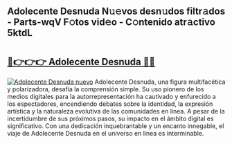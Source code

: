 ## Adolecente Desnuda N𝚞𝚎vos desn𝚞dos filtr𝚊dos - Parts-wqV F𝚘tos vid𝚎o - C𝚘ntenido atr𝚊ctivo 5ktdL

# <h2><a href="http://mb480t.tromn.icu/?c=Adolecente+Desnuda">🔗👉👉👉 Adolecente Desnuda 🔗🔗</a></h2>

[![Adolecente Desnuda nuevo](https://i.imgur.com/pEAQMta.gif)](http://mb480t.tromn.icu/?c=Adolecente+Desnuda)
Adolecente Desnuda, una figura multifacética y polarizadora, desafía la comprensión simple. Su uso pionero de los medios digitales para la autorrepresentación ha cautivado y enfurecido a los espectadores, encendiendo debates sobre la identidad, la expresión artística y la naturaleza evolutiva de las comunidades en línea. A pesar de la incertidumbre de sus próximos pasos, su impacto en el ámbito digital es significativo. Con una dedicación inquebrantable y un encanto innegable, el viaje de Adolecente Desnuda en el universo en línea es interminable.

